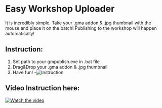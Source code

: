 # Easy Workshop Uploader

It is incredibly simple.
Take your .gma addon & .jpg thumbnail with the mouse and place it on the batch!
Publishing to the workshop will happen automatically!

Instruction:
---
1. Set path to your gmpublish.exe in .bat file
2. Drag&Drop your .gma addon & .jpg thumbnail
3. Have fun!
-![Instruction](https://i.imgur.com/8KgbK5z.png)

Video Instruction here:
---
[![Watch the video](https://i.imgur.com/qGy6mXo.png)](https://youtu.be/JSEF2cHYn8I)
